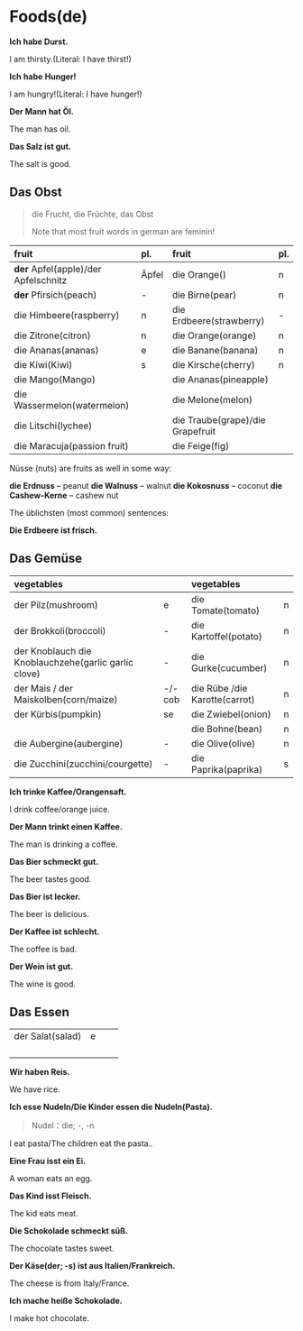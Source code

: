 # Foods\(de\)

**Ich habe Durst.**

I am thirsty.\(Literal: I have thirst!\)

**Ich** **habe** **Hunger!**

I am hungry!\(Literal: I have hunger!\)

**Der Mann hat Öl.**

The man has oil.

**Das Salz ist gut.**

The salt is good.

## Das Obst

> die Frucht, die Früchte, das Obst
>
> Note that most fruit words in german are feminin!

| fruit | pl. | fruit | pl. |
| :--- | :--- | :--- | :--- |
| **der** Apfel\(apple\)/der Apfelschnitz | Äpfel | die Orange\(\) | n |
| **der** Pfirsich\(peach\) | - | die Birne\(pear\) | n |
| die Himbeere\(raspberry\) | n | die Erdbeere\(strawberry\) | - |
| die Zitrone\(citron\) | n | die Orange\(orange\) | n |
| die Ananas\(ananas\) | e | die Banane\(banana\) | n |
| die Kiwi\(Kiwi\) | s | die Kirsche\(cherry\) | n |
| die Mango\(Mango\) |  | die Ananas\(pineapple\) |  |
| die Wassermelon\(watermelon\) |  | die Melone\(melon\) |  |
| die Litschi\(lychee\) |  | die Traube\(grape\)/die Grapefruit |  |
| die Maracuja\(passion fruit\) |  | die Feige\(fig\) |  |

Nüsse \(nuts\) are fruits as well in some way:

**die Erdnuss** – peanut **die Walnuss** – walnut **die Kokosnuss** – coconut **die Cashew-Kerne** – cashew nut

The üblichsten \(most common\) sentences:

**Die Erdbeere ist frisch.**

## Das Gemüse

| vegetables |  | vegetables |  |
| :--- | :--- | :--- | :--- |
| der Pilz\(mushroom\) | e | die Tomate\(tomato\) | n |
| der Brokkoli\(broccoli\) | - | die Kartoffel\(potato\) | n |
| der Knoblauch die Knoblauchzehe\(garlic garlic clove\) | - | die Gurke\(cucumber\) | n |
| der Mais / der Maiskolben\(corn/maize\) | -/- cob | die Rübe /die Karotte\(carrot\) | n |
| der Kürbis\(pumpkin\) | se | die Zwiebel\(onion\) | n |
|  |  | die Bohne\(bean\) | n |
| die Aubergine\(aubergine\) | - | die Olive\(olive\) | n |
| die Zucchini\(zucchini/courgette\) | - | die Paprika\(paprika\) | s |

**Ich trinke Kaffee/Orangensaft.**

I drink coffee/orange juice.

**Der Mann trinkt einen Kaffee.**

The man is drinking a coffee.

**Das Bier schmeckt gut.**

The beer tastes good.

**Das Bier ist lecker.**

The beer is delicious.

**Der Kaffee ist schlecht.**

The coffee is bad.

**Der Wein ist gut.**

The wine is good.

## Das Essen

|  |  |  |  |
| :--- | :--- | :--- | :--- |
| der Salat\(salad\) | e |  |  |
|  |  |  |  |
|  |  |  |  |
|  |  |  |  |
|  |  |  |  |

**Wir haben Reis.**

We have rice.

**Ich esse Nudeln/Die Kinder essen die Nudeln\(Pasta\).**

> Nudel：die; -, -n

I eat pasta/The children eat the pasta..

**Eine Frau isst ein Ei.**

A woman eats an egg.

**Das Kind isst Fleisch.**

The kid eats meat.

**Die Schokolade schmeckt süß.**

The chocolate tastes sweet.

**Der Käse\(der; -s\) ist aus Italien/Frankreich.**

The cheese is from Italy/France.

**Ich mache heiße Schokolade.**

I make hot chocolate.

